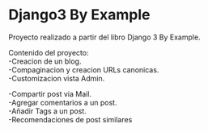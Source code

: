 # Django3 By Example
Proyecto realizado a partir del libro Django 3 By Example.

Contenido del proyecto:\
-Creacion de un blog.\
-Compaginacion y creacion URLs canonicas.\
-Customizacion vista Admin.

-Compartir post via Mail.\
-Agregar comentarios a un post.\
-Añadir Tags a un post.\
-Recomendaciones de post similares
